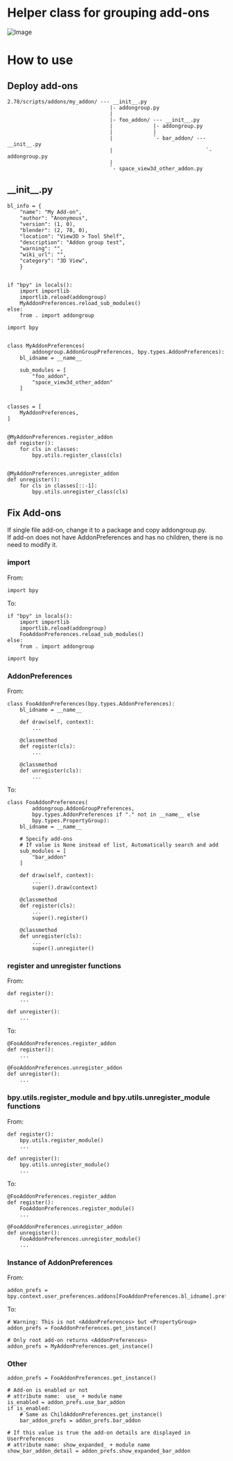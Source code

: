 # Helper class for grouping add-ons

![Image](../../__images/addongroup.jpg)

# How to use

## Deploy add-ons

```
2.78/scripts/addons/my_addon/ --- __init__.py
                                 |- addongroup.py
                                 |
                                 |- foo_addon/ --- __init__.py
                                 |             |- addongroup.py
                                 |             |
                                 |             `- bar_addon/ --- __init__.py
                                 |                              `- addongroup.py
                                 |
                                 `- space_view3d_other_addon.py
```

## \_\_init\_\_.py
```
bl_info = {
    "name": "My Add-on",
    "author": "Anonymous",
    "version": (1, 0),
    "blender": (2, 78, 0),
    "location": "View3D > Tool Shelf",
    "description": "Addon group test",
    "warning": "",
    "wiki_url": "",
    "category": "3D View",
    }


if "bpy" in locals():
    import importlib
    importlib.reload(addongroup)
    MyAddonPreferences.reload_sub_modules()
else:
    from . import addongroup

import bpy


class MyAddonPreferences(
        addongroup.AddonGroupPreferences, bpy.types.AddonPreferences):
    bl_idname = __name__

    sub_modules = [
        "foo_addon",
        "space_view3d_other_addon"
    ]


classes = [
    MyAddonPreferences,
]


@MyAddonPreferences.register_addon
def register():
    for cls in classes:
        bpy.utils.register_class(cls)


@MyAddonPreferences.unregister_addon
def unregister():
    for cls in classes[::-1]:
        bpy.utils.unregister_class(cls)
```

## Fix Add-ons

If single file add-on, change it to a package and copy addongroup.py.  
If add-on does not have AddonPreferences and has no children, there is no need to modify it.

### import

From:
```
import bpy
```

To:
```
if "bpy" in locals():
    import importlib
    importlib.reload(addongroup)
    FooAddonPreferences.reload_sub_modules()
else:
    from . import addongroup

import bpy
```

### AddonPreferences

From:
```
class FooAddonPreferences(bpy.types.AddonPreferences):
    bl_idname = __name__

    def draw(self, context):
        ...

    @classmethod
    def register(cls):
        ...

    @classmethod
    def unregister(cls):
        ...
```

To:
```
class FooAddonPreferences(
        addongroup.AddonGroupPreferences,
        bpy.types.AddonPreferences if "." not in __name__ else
        bpy.types.PropertyGroup):
    bl_idname = __name__

    # Specify add-ons
    # If value is None instead of list, Automatically search and add
    sub_modules = [
        "bar_addon"
    ]

    def draw(self, context):
        ...
        super().draw(context)

    @classmethod
    def register(cls):
        ...
        super().register()

    @classmethod
    def unregister(cls):
        ...
        super().unregister()
```

### register and unregister functions
From:
```
def register():
    ...

def unregister():
    ...
```

To:
```
@FooAddonPreferences.register_addon
def register():
    ...

@FooAddonPreferences.unregister_addon
def unregister():
    ...
```

### bpy.utils.register_module and bpy.utils.unregister_module functions
From:
```
def register():
    bpy.utils.register_module()
    ...
    
def unregister():
    bpy.utils.unregister_module()
    ...
```

To:
```
@FooAddonPreferences.register_addon
def register():
    FooAddonPreferences.register_module()
    ...

@FooAddonPreferences.unregister_addon
def unregister():
    FooAddonPreferences.unregister_module()
    ...
```

### Instance of AddonPreferences
From:
```
addon_prefs = bpy.context.user_preferences.addons[FooAddonPreferences.bl_idname].preferences
```

To:
```
# Warning: This is not <AddonPreferences> but <PropertyGroup>
addon_prefs = FooAddonPreferences.get_instance()
```

```
# Only root add-on returns <AddonPreferences>
addon_prefs = MyAddonPreferences.get_instance()
```

### Other

```
addon_prefs = FooAddonPreferences.get_instance()

# Add-on is enabled or not
# attribute name:  use_ + module name
is_enabled = addon_prefs.use_bar_addon
if is_enabled:
    # Same as ChildAddonPreferences.get_instance()
    bar_addon_prefs = addon_prefs.bar_addon

# If this value is true the add-on details are displayed in UserPreferences
# attribute name: show_expanded_ + module name
show_bar_addon_detail = addon_prefs.show_expanded_bar_addon
```